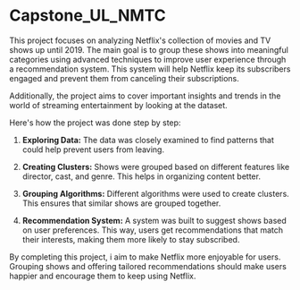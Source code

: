 # Capstone_UL_NMTC

This project focuses on analyzing Netflix's collection of movies and TV shows up until 2019. The main goal is to group these shows into meaningful categories using advanced techniques to improve user experience through a recommendation system. This system will help Netflix keep its subscribers engaged and prevent them from canceling their subscriptions.

Additionally, the project aims to cover important insights and trends in the world of streaming entertainment by looking at the dataset.

Here's how the project was done step by step:

1. **Exploring Data:** The data was closely examined to find patterns that could help prevent users from leaving.

2. **Creating Clusters:** Shows were grouped based on different features like director, cast, and genre. This helps in organizing content better.

3. **Grouping Algorithms:** Different algorithms were used to create clusters. This ensures that similar shows are grouped together.

4. **Recommendation System:** A system was built to suggest shows based on user preferences. This way, users get recommendations that match their interests, making them more likely to stay subscribed.

By completing this project, i aim to make Netflix more enjoyable for users. Grouping shows and offering tailored recommendations should make users happier and encourage them to keep using Netflix.
